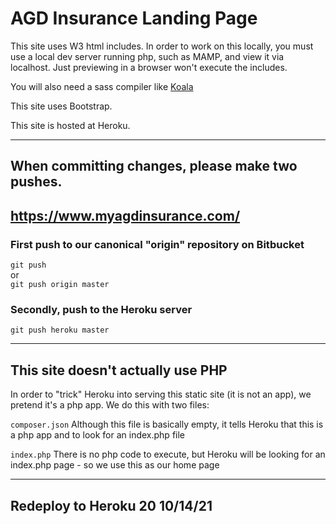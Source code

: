 # AGD Insurance Landing Page

This site uses W3 html includes. In order to work on this locally, you must use a local dev server running php, such as MAMP, and view it via localhost. Just previewing in a browser won't execute the includes.

You will also need a sass compiler like [Koala](http://koala-app.com/)

This site uses Bootstrap.

This site is hosted at Heroku.

---

## When committing changes, please make two pushes.

## https://www.myagdinsurance.com/

### First push to our canonical "origin" repository on Bitbucket

``git push``  
 or  
``git push origin master``

### Secondly, push to the Heroku server

``git push heroku master``

---

## This site doesn't actually use PHP

In order to "trick" Heroku into serving this static site (it is not an app), we pretend it's a php app. We do this with two files:

``composer.json`` Although this file is basically empty, it tells Heroku that this is a php app and to look for an index.php file

``index.php`` There is no php code to execute, but Heroku will be looking for an index.php page - so we use this as our home page

---

## Redeploy to Heroku 20 10/14/21